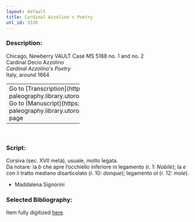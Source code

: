```yaml
---
layout: default
title: Cardinal Azzolino's Poetry
utl_id: 3330
---
```


### Description:

Chicago, Newberry VAULT Case MS 5188 no. 1 and no. 2<br>
Cardinal Decio Azzolino<br>
_Cardinal Azzolino's Poetry_<br>
Italy, around 1664

<table border="0.5" cellpadding="1" cellspacing="1" style="width: 200px; background-color:#F8F8F8;"><tbody><tr><td>Go to [Transcription](https://italian-paleography.library.utoronto.ca/content/transcript_IP_064)<br>
Go to [Manuscript](https://italian-paleography.library.utoronto.ca/islandora/object/italianpaleography%3AIP_064) page</td></tr></tbody></table> 

### Script:

Corsiva (sec. XVII metà), usuale, molto legata.<br>
Da notare: la _b_ che apre l’occhiello inferiore in legamento (r. 1: _Nobile_); la _e_ con il tratto mediano disarticolato (r. 10: _donque_); legamento _ol_ (r. 12: _mole_).<br>
- Maddalena Signorini

### Selected Bibliography:

Item fully digitized [here](http://digcoll.newberry.org/#/item/ia-case_ms_5188).

